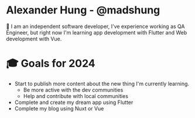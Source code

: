 # Alexander Hung - @madshung

👋 I am an independent software developer, I've experience working as QA Engineer, but right now I'm learning app development with Flutter and Web development with Vue.

# 🎓 Goals for 2024

- Start to publish more content about the new thing I'm currently learning.
  - Be more active with the dev communities
  - Help and contribute with local communities
- Complete and create my dream app using Flutter
- Complete my blog using Nuxt or Vue

